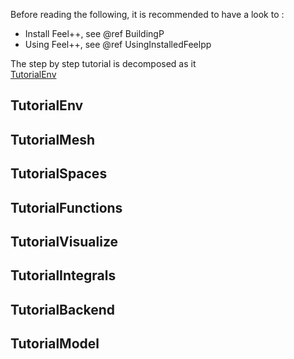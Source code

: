 Before reading the following, it is recommended to have a look to :

- Install Feel++, see @ref BuildingP
- Using Feel++, see @ref UsingInstalledFeelpp

The step by step tutorial is decomposed as it   
[TutorialEnv](01-SettingUpEnvironment.md)
## TutorialEnv
## TutorialMesh
## TutorialSpaces
## TutorialFunctions
## TutorialVisualize
## TutorialIntegrals
## TutorialBackend
## TutorialModel
